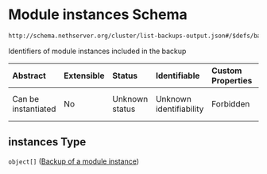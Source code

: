 # Module instances Schema

```txt
http://schema.nethserver.org/cluster/list-backups-output.json#/$defs/backup-item/properties/instances
```

Identifiers of module instances included in the backup

| Abstract            | Extensible | Status         | Identifiable            | Custom Properties | Additional Properties | Access Restrictions | Defined In                                                                            |
| :------------------ | :--------- | :------------- | :---------------------- | :---------------- | :-------------------- | :------------------ | :------------------------------------------------------------------------------------ |
| Can be instantiated | No         | Unknown status | Unknown identifiability | Forbidden         | Allowed               | none                | [list-backups-output.json\*](cluster/list-backups-output.json "open original schema") |

## instances Type

`object[]` ([Backup of a module instance](list-backups-output-defs-backup-of-a-module-instance.md))
